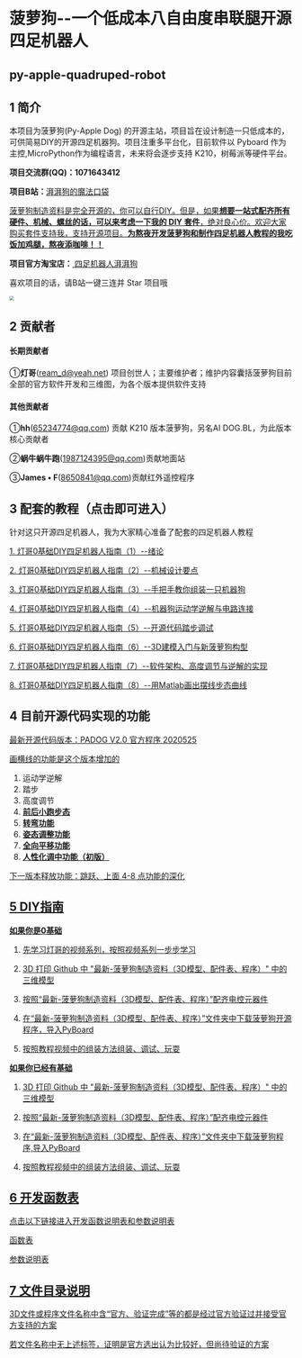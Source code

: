 # **菠萝狗**--一个低成本八自由度串联腿开源四足机器人

## py-apple-quadruped-robot

## 1 简介

  本项目为菠萝狗(Py-Apple Dog) 的开源主站，项目旨在设计制造一只低成本的，可供简易DIY的开源四足机器狗。项目注重多平台化，目前软件以 Pyboard 作为主控,MicroPython作为编程语言，未来将会逐步支持 K210，树莓派等硬件平台。

**项目交流群(QQ)：1071643412**

**项目B站：**[湃湃狗的魔法口袋](https://space.bilibili.com/493192058/?share_source=copy_link&share_medium=iphone&bbid=4416d8abc8a2b4ce8ee4b65c247edea8&ts=1587442435)

<u>菠萝狗制造资料是完全开源的，你可以自行DIY。但是，如果**想要一站式配齐所有硬件、机械、螺丝的话，可以来考虑一下我的 DIY 套件**，绝对良心价。欢迎大家购买套件支持我，支持开源项目。**为熬夜开发菠萝狗和制作四足机器人教程的我吃饭加鸡腿，熬夜添咖啡！！**</u>

**项目官方淘宝店：**[ 四足机器人湃湃狗](https://shop564514875.taobao.com/)



喜欢项目的话，请B站一键三连并 Star 项目哦

<img src="https://github.com/ToanTech/py-apple-quadruped-robot/blob/master/pic/pic1.jpg?raw=true" style="zoom:50%;" />

## **2 贡献者**

#### 长期贡献者

 ①**灯哥**(ream_d@yeah.net) 项目创世人；主要维护者；维护内容囊括菠萝狗目前全部的官方软件开发和三维图，为各个版本提供软件支持

#### 其他贡献者

①**hh**(65234774@qq.com) 贡献 K210 版本菠萝狗，另名AI DOG.BL，为此版本核心贡献者

②**蜗牛蜗牛跑**(1987124395@qq.com)贡献地面站

③**James • F**(8650841@qq.com)贡献红外遥控程序

## 3 配套的教程（点击即可进入）

  针对这只开源四足机器人，我为大家精心准备了配套的四足机器人教程

[1. 灯哥0基础DIY四足机器人指南（1）--绪论 ](https://www.bilibili.com/video/BV1YE411A7VA/)

[2.  灯哥0基础DIY四足机器人指南（2）--机械设计要点](https://www.bilibili.com/video/BV1HV411f7nT/)

[3. 灯哥0基础DIY四足机器人指南（3）--手把手教你组装一只机器狗](https://www.bilibili.com/video/BV1Sk4y1d7RH/)

[4. 灯哥0基础DIY四足机器人指南（4）--机器狗运动学逆解与电路连接 ](https://www.bilibili.com/video/BV13T4y1G7qy/)

[5. 灯哥0基础DIY四足机器人指南（5）--开源代码踏步调试](https://www.bilibili.com/video/BV1Ak4y1R7cD/)

[6. 灯哥0基础DIY四足机器人指南（6）--3D建模入门与新菠萝狗构型](https://www.bilibili.com/video/BV1Jf4y1S7U9)

[7. 灯哥0基础DIY四足机器人指南（7）--软件架构、高度调节与逆解的实现 ](https://www.bilibili.com/video/BV1Qe411s7kp/)

[8. 灯哥0基础DIY四足机器人指南（8）--用Matlab画出摆线步态曲线](https://www.bilibili.com/video/BV1KQ4y1K7aV/)



## 4 目前开源代码实现的功能

<u>最新开源代码版本：PADOG V2.0  官方程序 2020525</u>

<u>画横线的功能是这个版本增加的</u>

1. 运动学逆解
2. 踏步
3. 高度调节
4. <u>**前后小跑步态**</u>
5. <u>**转弯功能**</u>
6. <u>**姿态调整功能**</u>
7. <u>**全向平移功能**</u>
8. <u>**人性化调中功能（初版）**</u>

<u>下一版本释放功能：跳跃、上面 4-8 点功能的深化



## 5 DIY指南

<u>**如果你是0基础**</u>

1. 先学习灯哥的视频系列，按照视频系列一步步学习

2. 3D 打印 Github 中 "最新-菠萝狗制造资料（3D模型、配件表、程序）" 中的三维模型
3.  按照“最新-菠萝狗制造资料（3D模型、配件表、程序）”配齐电控元器件
4. 在“最新-菠萝狗制造资料（3D模型、配件表、程序）”文件夹中下载菠萝狗开源程序，导入PyBoard
5. 按照教程视频中的组装方法组装、调试、玩耍

<u>**如果你已经有基础**</u>

1. 3D 打印 Github 中 "最新-菠萝狗制造资料（3D模型、配件表、程序）" 中的三维模型

2.  按照“最新-菠萝狗制造资料（3D模型、配件表、程序）”配齐电控元器件
3. 在“最新-菠萝狗制造资料（3D模型、配件表、程序）”文件夹中下载菠萝狗程序,导入PyBoard

3. 按照教程视频中的组装方法组装、调试、玩耍

   

## 6 开发函数表

点击以下链接进入开发函数说明表和参数说明表

[函数表](fun_list.md)

[参数说明表](parameter.md)

## 7 文件目录说明

3D文件或程序文件名称中含“官方、验证完成”等的都是经过官方验证过并接受官方支持的方案

若文件名称中无上述标签，证明是官方选出认为比较好，但尚待验证的方案

